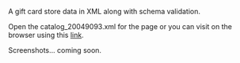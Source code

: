 A gift card store data in XML along with schema validation.

Open the catalog_20049093.xml for the page or you can visit on the browser using this [link](https://therealyubraj.github.io/Academic/Gift%20Card%20Store/catalog_20049093.xml).

Screenshots... coming soon.
